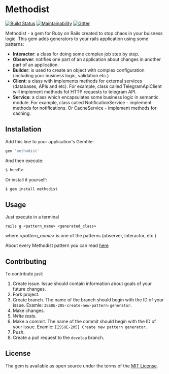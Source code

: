 # Methodist
[![Build Status](https://travis-ci.org/QNester/methodist.svg?branch=master)](https://travis-ci.org/QNester/methodist)
[![Maintainability](https://api.codeclimate.com/v1/badges/eebe37d3169041579416/maintainability)](https://codeclimate.com/github/QNester/methodist/maintainability)
[![Gitter](https://badges.gitter.im/Join%20Chat.svg)](https://gitter.im/gem-methodist/methodist?utm_source=badge&utm_medium=badge&utm_campaign=pr-badge&utm_content=badge)

Methodist - a gem for Ruby on Rails created to stop chaos in your buisness logic.
This gem adds generators to your rails application using some patterns:

- __Interactor__: a class for doing some complex job step by step.
- __Observer__: notifies one part of an application about changes in another part of an application.
- __Builder__: is used to create an object with complex configuration (including your business logic, validation etc.)
- __Client__: a class with implements methods for external services (databases, APIs and etc). 
For example, class called TelegramApiClient will implement methods fot HTTP requests to 
telegram API.
- __Service__: a class which encapsulates some business logic in semantic module. 
For example, class called NotificationService - implement methods for notifications. 
Or CacheService - implement methods for caching. 


## Installation
Add this line to your application's Gemfile:

```ruby
gem 'methodist'
```

And then execute:
```bash
$ bundle
```

Or install it yourself:
```bash
$ gem install methodist
```

## Usage
Just execute in a terminal
```
rails g <pattern_name> <generated_class>
```
where _<pattern_name>_ is one of the patterns (observer, interactor, etc.)

About every Methodist pattern you can read [here](https://github.com/QNester/methodist/wiki)

## Contributing
To contribute just:
1) Create issue. Issue should contain information about goals of your
 future changes.
2) Fork project.
3) Create branch. The name of the branch should begin with the ID of your issue.
Examle: `ISSUE-205-create-new-pattern-generator`.
4) Make changes.
5) *Write tests*.
6) Make a commit. The name of the commit should begin with the ID of your issue.
Examle: `[ISSUE-205] Create new pattern generator`.
7) Push.
8) Create a pull request to the `develop` branch.

## License
The gem is available as open source under the terms of the [MIT License](https://opensource.org/licenses/MIT).
